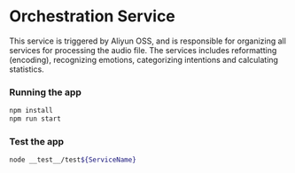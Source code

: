 # Orchestration Service

This service is triggered by Aliyun OSS, and is responsible for organizing all services for processing the audio file. The services includes reformatting (encoding), recognizing emotions, categorizing intentions and calculating statistics.

### Running the app


```bash
npm install
npm run start
```

### Test the app


```bash
node __test__/test${ServiceName}
```


